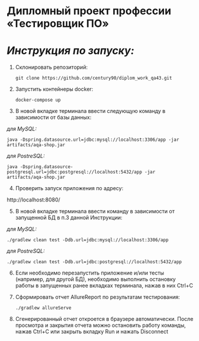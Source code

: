 # Дипломный проект профессии «Тестировщик ПО»

# *Инструкция по запуску:*

1. Склонировать репозиторий:

       git clone https://github.com/century90/diplom_work_qa43.git

2. Запустить контейнеры docker:

       docker-compose up

3. В новой вкладке терминала ввести следующую команду в зависимости от базы данных:

*для MySQL:*

    java -Dspring.datasource.url=jdbc:mysql://localhost:3306/app -jar artifacts/aqa-shop.jar

*для PostreSQL:*

    java -Dspring.datasource-postgresql.url=jdbc:postgresql://localhost:5432/app -jar artifacts/aqa-shop.jar

4. Проверить запуск приложения по адресу:

http://localhost:8080/

5. В новой вкладке терминала ввести команду в зависимости от запущенной БД в п.3 данной Инструкции:

*для MySQL:*

    ./gradlew clean test -Ddb.url=jdbc:mysql://localhost:3306/app

*для PostreSQL:*

    ./gradlew clean test -Ddb.url=jdbc:postgresql://localhost:5432/app

6. Если необходимо перезапустить приложение и/или тесты (например, для другой БД), необходимо выполнить остановку работы в запущенных ранее вкладках терминала, нажав в них Ctrl+С

7. Сформировать отчет AllureReport по результатам тестирования:

       ./gradlew allureServe

8. Сгенерированный отчет откроется в браузере автоматически. После просмотра и закрытия отчета можно остановить работу команды, нажав Ctrl+С или закрыть вкладку Run и нажать Disconnect


